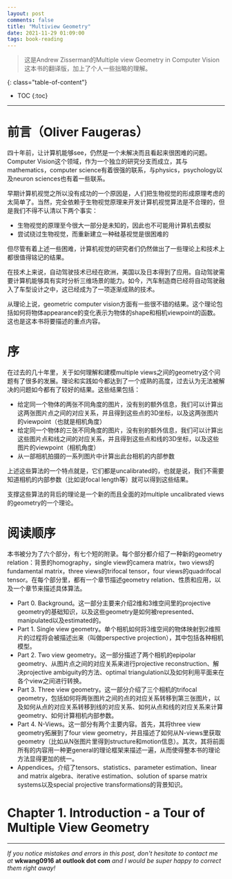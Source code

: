 ```yaml
---
layout: post
comments: false
title: "Multiview Geometry"
date: 2021-11-29 01:09:00
tags: book-reading
---
```


> 这是Andrew Zisserman的Multiple view Geometry in Computer Vision这本书的翻译版，加上了个人一些拙略的理解。


<!--more-->

{: class="table-of-content"}
* TOC
{:toc}

---

# 前言（Oliver Faugeras）

四十年前，让计算机能够see，仍然是一个未解决而且看起来很困难的问题。Computer Vision这个领域，作为一个独立的研究分支而成立，其与mathematics，computer science有着很强的联系，与physics，psychology以及neuron sciences也有着一些联系。

早期计算机视觉之所以没有成功的一个原因是，人们把生物视觉的形成原理考虑的太简单了。当然，完全依赖于生物视觉原理来开发计算机视觉算法是不合理的，但是我们不得不认清以下两个事实：

* 生物视觉的原理至今很大一部分是未知的，因此也不可能用计算机去模拟
* 尝试绕过生物视觉，而重新建立一种硅基视觉是很困难的

但尽管有着上述一些困难，计算机视觉的研究者们仍然做出了一些理论上和技术上都很值得铭记的结果。

在技术上来说，自动驾驶技术已经在欧洲，美国以及日本得到了应用。自动驾驶需要计算机能够具有实时分析三维场景的能力。如今，汽车制造商已经将自动驾驶融入了车型设计之中，这已经成为了一项逐渐成熟的技术。

从理论上说，geometric computer vision方面有一些很不错的结果。这个理论包括如何将物体appearance的变化表示为物体的shape和相机viewpoint的函数。这也是这本书将要描述的重点内容。


# 序

在过去的几十年里，关于如何理解和建模multiple views之间的geometry这个问题有了很多的发展。理论和实践如今都达到了一个成熟的高度，过去认为无法被解决的问题如今都有了较好的结果。这些结果包括：

* 给定同一个物体的两张不同角度的图片，没有别的额外信息，我们可以计算出这两张图片点之间的对应关系，并且得到这些点的3D坐标，以及这两张图片的viewpoint（也就是相机角度）
* 给定同一个物体的三张不同角度的图片，没有别的额外信息，我们可以计算出这些图片点和线之间的对应关系，并且得到这些点和线的3D坐标，以及这些图片的viewpoint（相机角度）
* 从一部相机拍摄的一系列图片中计算出此台相机的内部参数

上述这些算法的一个特点就是，它们都是uncalibrated的，也就是说，我们不需要知道相机的内部参数（比如说focal length等）就可以得到这些结果。

支撑这些算法的背后的理论是一个新的而且全面的对multiple uncalibrated views的geometry的一个理论。


# 阅读顺序

本书被分为了六个部分，有七个短的附录。每个部分都介绍了一种新的geometry relation：背景的homography，single view的camera matrix，two views的fundamental matrix，three views的trifocal tensor，four views的quadrifocal tensor。在每个部分里，都有一个章节描述geometry relation、性质和应用，以及一个章节来描述具体算法。

* Part 0. Background。这一部分主要来介绍2维和3维空间里的projective geometry的基础知识，以及这些geometry是如何被represented、manipulated以及estimated的。
* Part 1. Single view geometry。单个相机如何将3维空间的物体映射到2维照片的过程将会被描述出来（叫做perspective projection），其中包括各种相机模型。
* Part 2. Two view geometry。这一部分描述了两个相机的epipolar geometry、从图片点之间的对应关系来进行projective reconstruction、解决projective ambiguity的方法、optimal triangulation以及如何利用平面来在各个view之间进行转换。
* Part 3. Three view geometry。这一部分介绍了三个相机的trifocal geometry，包括如何将两张图片之间的点的对应关系转移到第三张图片，以及如何从点的对应关系转移到线的对应关系、如何从点和线的对应关系来计算geometry、如何计算相机内部参数。
* Part 4. N-Views。这一部分有两个主要内容。首先，其将three view geometry拓展到了four view geometry，并且描述了如何从N-views里获取geometry（比如从N张图片里得到structure和motion信息）。其次，其将前面所有的内容用一种更general的理论框架来描述一遍，从而使得整本书的理论方法显得更加的统一。
* Appendices。介绍了tensors、statistics、parameter estimation、linear and matrix algebra、iterative estimation、solution of sparse matrix systems以及special projective transformations的背景知识。


# Chapter 1. Introduction - a Tour of Multiple View Geometry














        
        


                


















































---

*If you notice mistakes and errors in this post, don't hesitate to contact me at* **wkwang0916 at outlook dot com** *and I would be super happy to correct them right away!*
